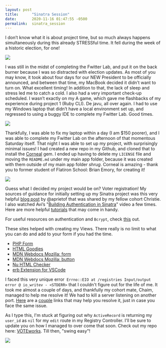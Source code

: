 ```yaml
---
layout: post
title:      "Sinatra Session"
date:       2020-11-16 01:47:55 -0500
permalink:  sinatra_session
---
```



I don’t know what it is about project time, but so much always happens simultaneously during this already STRESSful time. It fell during the week of a historic election, for one! 

![](http://https://media.giphy.com/media/d1JfgvIoEsy4dtZK/giphy.gif)

I was still in the midst of completing the Fwitter Lab, and put it on the back burner because I was so distracted with election updates. As most of you may know, it took about four days for our NEW President to be officially announced, and between that time, my MacBook decided it didn’t want to turn on. What excellent timing! In addition to that, the lack of sleep and stress led me to catch a cold. I also had a very important check-up scheduled. I wasn’t exactly on my A game, which gave me flashbacks of my experience during project 1 (Ruby CLI). De javu, all over again. I had to use my Windows laptop that didn’t have a local environment set up, and regressed to using a buggy IDE to complete my Fwitter Lab. Good times. 

![](http://https://media.giphy.com/media/QwrTpd2uFPeaA/giphy.gif)

Thankfully, I was able to fix my laptop within a day (I am $150 poorer), and I was able to complete my Fwitter Lab on the afternoon of that momentous Saturday itself. That night I was able to set up my project, with surprisingly minimal issues! I had created a new repo in my Github, and cloned that to install the [Corneal](http://http://thebrianemory.github.io/corneal/) gem. I ended up having to delete my `LICENSE` file and moving the `README.md` under my main app folder, because it was created with them outside of my main app folder *shrug*. Corneal is amazing - thank you to former student of Flatiron School: Brian Emory, for creating it! 

![](http://https://media.giphy.com/media/LtcuAIzPqlTnW/giphy.gif)

Guess what I decided my project would be on? Voter registration! My sources of guidance for initially setting up my Sinatra project was this very helpful [blog post](http://https://flatironschool.com/blog/how-to-build-a-sinatra-web-app-in-10-steps) by @aprietof that was shared by my fellow cohort Christie. I also watched Avi’s "[Building Authentication in Sinatra](http://https://www.youtube.com/watch?v=_S1s6R-_wYc&t=484s)" video a few times. Here are more helpful [tutorials](http://https://www.youtube.com/playlist?list=PLNUiyK37z4zHyIuQjCJt-gPjBzbMb5k1Q) that may come in handy. 

For useful resources on authentication and `Bcrypt`, check [this](http://https://github.com/codahale/bcrypt-ruby) out.

These sites helped with creating my Views. There really is no limit to what you can do and add to your form if you had the time. 

* [PHP Form](http://http://www.phpform.org/download_html?id=og8d38bv2b54kfq80fg0e11466)
* [HTML Goodies](http://http://www.phpform.org/download_html?id=og8d38bv2b54kfq80fg0e11466)
* [MDN Webdocs Mozilla: form](http://http://www.phpform.org/download_html?id=og8d38bv2b54kfq80fg0e11466)
* [MDN Webdocs Mozilla: button](http://https://developer.mozilla.org/en-US/docs/Web/HTML/Element/button)
* [Nu HTML Checker](http://https://validator.w3.org/nu/#textarea)
* [erb Extension for VSCode](http://https://marketplace.visualstudio.com/items?itemName=CraigMaslowski.erb)

I faced this very unique error` Errno::EIO at /registries Input/output error @ io_writev - <STDERR>` that I couldn't figure out for the life of me. It took me almost a couple of days, and thankfully my cohort mate, Chaim, managed to help me resolve it! We had to kill a server listening on another port. [Here](http://https://github.com/sshingler/capistrano-resque/issues/81) are a [couple](http://https://stevenwilliamalexander.wordpress.com/2013/02/04/ruby-sinatra-unicorn-errnoeio-inputoutput-err/) links that may help you resolve it, just in case you face the same issue. 

As I type this, I'm stuck at figuring out why `ActiveRecord` is returning my `user_id` as `nil` for my `edit` route in my Registry Controller. I'll be sure to update you on how I managed to over come that soon. Check out my repo here: [VOTEworks](http://https://github.com/yani82/VOTEworks). Till then, "swing easy"! 

![](http://https://media.giphy.com/media/28mkBBJuyIEPVRbypT/giphy.gif)





 




